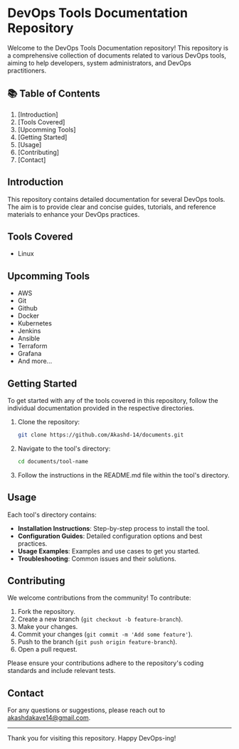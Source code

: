 # DevOps Tools Documentation Repository

Welcome to the DevOps Tools Documentation repository! This repository is a comprehensive collection of documents related to various DevOps tools, aiming to help developers, system administrators, and DevOps practitioners.

## 📚 Table of Contents

1. [Introduction]
2. [Tools Covered]
3. [Upcomming Tools]
4. [Getting Started]
5. [Usage]
6. [Contributing]
7. [Contact]

## Introduction

This repository contains detailed documentation for several DevOps tools. The aim is to provide clear and concise guides, tutorials, and reference materials to enhance your DevOps practices.

## Tools Covered

- Linux

## Upcomming Tools

- AWS
- Git
- Github
- Docker
- Kubernetes
- Jenkins
- Ansible
- Terraform
- Grafana
- And more...

## Getting Started

To get started with any of the tools covered in this repository, follow the individual documentation provided in the respective directories.

1. Clone the repository:
    ```bash
    git clone https://github.com/Akashd-14/documents.git
    ```
2. Navigate to the tool's directory:
    ```bash
    cd documents/tool-name
    ```
3. Follow the instructions in the README.md file within the tool's directory.

## Usage

Each tool's directory contains:
- **Installation Instructions**: Step-by-step process to install the tool.
- **Configuration Guides**: Detailed configuration options and best practices.
- **Usage Examples**: Examples and use cases to get you started.
- **Troubleshooting**: Common issues and their solutions.

## Contributing

We welcome contributions from the community! To contribute:

1. Fork the repository.
2. Create a new branch (`git checkout -b feature-branch`).
3. Make your changes.
4. Commit your changes (`git commit -m 'Add some feature'`).
5. Push to the branch (`git push origin feature-branch`).
6. Open a pull request.

Please ensure your contributions adhere to the repository's coding standards and include relevant tests.


## Contact

For any questions or suggestions, please reach out to akashdakave14@gmail.com.

---

Thank you for visiting this repository. Happy DevOps-ing!
